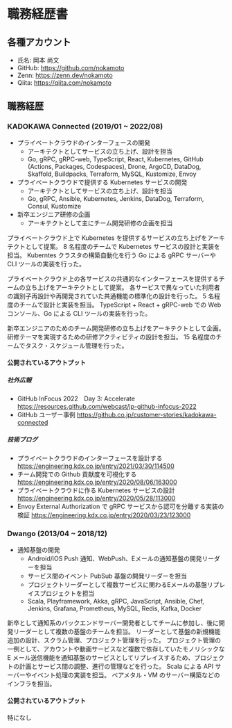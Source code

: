 # 職務経歴書
## 各種アカウント
- 氏名: 岡本 尚文
- GitHub: https://github.com/nokamoto
- Zenn: https://zenn.dev/nokamoto
- Qiita: https://qiita.com/nokamoto

## 職務経歴
### KADOKAWA Connected (2019/01 ~ 2022/08)
- プライベートクラウドのインターフェースの開発
  - アーキテクトとしてサービスの立ち上げ、設計を担当
  - Go, gRPC, gRPC-web, TypeScript, React, Kubernetes, GitHub (Actions, Packages, Codespaces), Drone, ArgoCD, DataDog, Skaffold, Buildpacks, Terraform, MySQL, Kustomize, Envoy
- プライベートクラウドで提供する Kubernetes サービスの開発
  - アーキテクトとしてサービスの立ち上げ、設計を担当
  - Go, gRPC, Ansible, Kubernetes, Jenkins, DataDog, Terraform, Consul, Kustomize
- 新卒エンジニア研修の企画
  - アーキテクトとして主にチーム開発研修の企画を担当
  
プライベートクラウド上で Kubernetes を提供するサービスの立ち上げをアーキテクトとして提案。
8 名程度のチームで Kubernetes サービスの設計と実装を担当。
Kuberntes クラスタの構築自動化を行う Go による gRPC サーバーや CLI ツールの実装を行った。

プライベートクラウド上の各サービスの共通的なインターフェースを提供するチームの立ち上げをアーキテクトとして提案。
各サービスで異なっていた利用者の識別子再設計や再開発されていた共通機能の標準化の設計を行った。
5 名程度のチームで設計と実装を担当。
TypeScript + React + gRPC-web での Web コンソール、Go による CLI ツールの実装を行った。

新卒エンジニアのためのチーム開発研修の立ち上げをアーキテクトとして企画。
研修テーマを実現するための研修アクティビティの設計を担当。
15 名程度のチームでタスク・スケジュール管理を行った。

#### 公開されているアウトプット
##### 社外広報
- GitHub InFocus 2022　Day 3: Accelerate
  https://resources.github.com/webcast/jp-github-infocus-2022
- GitHub ユーザー事例
  https://github.co.jp/customer-stories/kadokawa-connected

##### 技術ブログ
- プライベートクラウドのインターフェースを設計する
  https://engineering.kdx.co.jp/entry/2021/03/30/114500
- チーム開発での Github 貢献度を可視化する
  https://engineering.kdx.co.jp/entry/2020/08/06/163000
- プライベートクラウドに作る Kubernetes サービスの設計
  https://engineering.kdx.co.jp/entry/2020/05/28/113000
- Envoy External Authorization で gRPC サービスから認可を分離する実装の検証
  https://engineering.kdx.co.jp/entry/2020/03/23/123000

### Dwango (2013/04 ~ 2018/12)
- 通知基盤の開発
  - Android/iOS Push 通知、WebPush、Eメールの通知基盤の開発リーダーを担当
  - サービス間のイベント PubSub 基盤の開発リーダーを担当
  - プロジェクトリーダーとして複数サービスに関わるEメールの基盤リプレイスプロジェクトを担当
  - Scala, Playframework, Akka, gRPC, JavaScript, Ansible, Chef, Jenkins, Grafana, Prometheus, MySQL, Redis, Kafka, Docker
  
新卒として通知系のバックエンドサーバー開発者としてチームに参加し、後に開発リーダーとして複数の基盤のチームを担当。
リーダーとして基盤の新規機能追加の設計、スクラム管理、プロジェクト管理を行った。
プロジェクト管理の一例として、アカウントや動画サービスなど複数で依存していたモノリシックな E メール送信機能を通知基盤のサービスとしてリプレイスするため、プロジェクトの計画とサービス間の調整、進行の管理などを行った。
Scala による API サーバーやイベント処理の実装を担当。
ベアメタル・VM のサーバー構築などのインフラを担当。
  
#### 公開されているアウトプット
特になし

